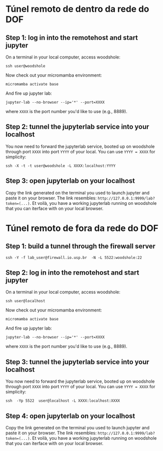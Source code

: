 # Túnel remoto de dentro da rede do DOF

## Step 1: log in into the remotehost and start jupyter

On a terminal in your local computer, access woodshole:

    ssh user@woodshole

Now check out your micromamba environment:

    micromamba activate base

And fire up jupyter lab:

    jupyter-lab --no-browser --ip='*' --port=XXXX

where `XXXX` is the port number you'd like to use (e.g., 8889). 


## Step 2: tunnel the jupyterlab service into your localhost
You now need to forward the jupyterlab service, booted up on woodshole through port `XXXX` into port `YYYY`  of your local. You can use `YYYY = XXXX` for simplicity:

    ssh -X -t -t user@woodshole -L XXXX:localhost:YYYY 


## Step 3: open jupyterlab on your localhost

Copy the link generated on the terminal you used to launch jupyter and paste it on your browser. The link resembles: `http://127.0.0.1:9999/lab?token=(...)`.  Et voilà, you have a working jupyterlab running on woodshole that you can iterface with on your local browser.     


# Túnel remoto de fora da rede do DOF


## Step 1: build a tunnel through the firewall server

    ssh -Y -f lab_user@firewall.io.usp.br  -N -L 5522:woodshole:22 

## Step 2: log in into the remotehost and start jupyter

On a terminal in your local computer, access woodshole:

    ssh user@localhost

Now check out your micromamba environment:

    micromamba activate base

And fire up jupyter lab:

    jupyter-lab --no-browser --ip='*' --port=XXXX

where `XXXX` is the port number you'd like to use (e.g., 8889). 

## Step 3: tunnel the jupyterlab service into your localhost
You now need to forward the jupyterlab service, booted up on woodshole through port `XXXX` into port `YYYY`  of your local. You can use `YYYY = XXXX` for simplicity:

    ssh  -Yp 5522  user@localhost -L XXXX:localhost:XXXX

## Step 4: open jupyterlab on your localhost

Copy the link generated on the terminal you used to launch jupyter and paste it on your browser. The link resembles: `http://127.0.0.1:9999/lab?token=(...)`.  Et voilà, you have a working jupyterlab running on woodshole that you can iterface with on your local browser. 
   